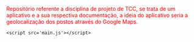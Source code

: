<!DOCTYPE html>
<html>

<head>
    <meta charset='utf-8'>
    <meta http-equiv='X-UA-Compatible' content='IE=edge'>
    <title>GeoPosto</title>
    <meta name='viewport' content='width=device-width, initial-scale=1'>
    <link rel='stylesheet' type='text/css' media='screen' href='main.css'>

</head>

<body>
    <p style="color: red;">
        Repositório referente a disciplina de projeto de TCC, se trata de um aplicativo e a sua respectiva documentação, a ideia do aplicativo seria a geolocalização dos postos através do Google Maps.
    </p>



    <script src='main.js'></script>
</body>

</html>
